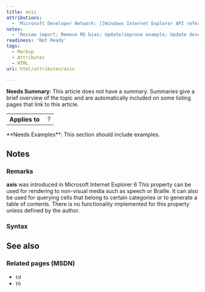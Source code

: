 ```yaml
---
title: axis
attributions:
  - 'Microsoft Developer Network: [[Windows Internet Explorer API reference](http://msdn.microsoft.com/en-us/library/ie/hh828809%28v=vs.85%29.aspx) Article]'
notes:
  - 'Review import; Remove MS bias; Update/improve example; Update descriptions; Fix lists & compatibility info'
readiness: 'Not Ready'
tags:
  - Markup
  - Attributes
  - HTML
uri: html/attributes/axis

---
```

**Needs Summary**: This article does not have a summary. Summaries give a brief overview of the topic and are automatically included on some listing pages that link to this article.

<table class="wikitable">
<tr>
<th>
Applies to

</th>
<td>
 ?

</td>
</tr>
</table>
**Needs Examples**: This section should include examples.

## Notes

### Remarks

**axis** was introduced in Microsoft Internet Explorer 6 This property can be used for rendering to non-visual media such as speech or Braille. It can also be used for querying cells that belong to certain categories or to generate a table of contents. There is no functionality implemented for this property unless defined by the author.

### Syntax

## See also

### Related pages (MSDN)

-   `td`
-   `th`
